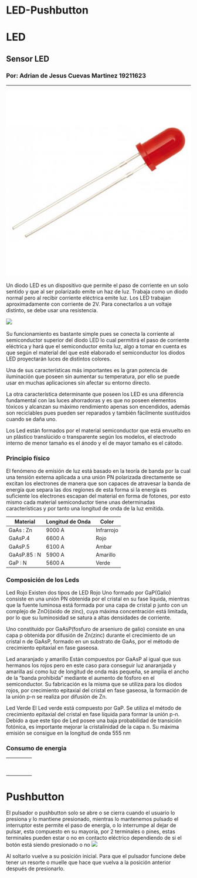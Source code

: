 # LED-Pushbutton
# LED
## Sensor LED
### Por: Adrian de Jesus Cuevas Martinez 19211623
------
![](LEDRojo.jpg)

Un diodo LED es un dispositivo que permite el paso de corriente en un solo sentido y que al ser polarizado
emite un haz de luz. Trabaja como un diodo normal pero al recibir corriente eléctrica emite luz. Los LED
trabajan aproximadamente con corriente de 2V. Para conectarlos a un voltaje distinto, se debe usar una
resistencia.

![](Led.jpg)

Su funcionamiento es bastante simple pues se conecta la corriente al semiconductor superior del diodo LED lo cual permitirá el paso de corriente eléctrica y hará que el semiconductor emita luz, algo a tomar en cuenta es que según el material del que esté elaborado el semiconductor los diodos LED proyectarán luces de distintos colores.

Una de sus características más importantes es la gran potencia de iluminación que poseen sin aumentar su temperatura, por ello se puede usar en muchas aplicaciones sin afectar su entorno directo.

La otra característica determinante que poseen los LED es una diferencia fundamental con las luces ahorradoras y es que no poseen elementos tóxicos y alcanzan su máximo rendimiento apenas son encendidos, además son reciclables pues pueden ser reparados y también fácilmente sustituidos cuando se daña uno.

Los Led están formados por el material semiconductor que está envuelto en un plástico translúcido o transparente según los modelos, el electrodo interno de menor tamaño es el ánodo y el de mayor tamaño es el cátodo.

### Principio físico
El fenómeno de emisión de luz está basado en la teoría de banda por la cual una tensión externa aplicada a una unión PN polarizada directamente se excitan los electrones de manera que son capaces de atravesar la banda de energía que separa las dos regiones de esta forma si la energía es suficiente los electrones escapan del material en forma de fotones, por esto mismo cada material semiconductor tiene unas determinadas características y por tanto una longitud de onda de la luz emitida.

|  Material |  Longitud de Onda | Color  |   
|---|---|---|
| GaAs : Zn  | 9000 A  |  Infrarrojo |  
| GaAsP.4  |  6600 A | Rojo  |  
| GaAsP.5  | 6100 A | Ambar  |   
| GaAsP.85 : N  | 5900 A  | Amarillo  |  
| GaP : N  | 5600 A  | Verde  |  

### Composición de los Leds
Led Rojo
Existen dos tipos de LED Rojo
Uno formado por GaP(Galio) consiste en una unión PN obtenida por el cristal en su fase líquida, mientras que la fuente luminosa está formada por una capa de cristal p junto con un complejo de ZnO(óxido de zinc), cuya máxima concentración está limitada, por lo que su luminosidad se satura a altas densidades de corriente. 

Uno constituido por GaAsP(fosfuro de arseniuro de galio) consiste en una capa p obtenida por difusión de Zn(zinc) durante el crecimiento de un cristal n de GaAsP, formado en un substrato de GaAs, por el método de crecimiento epitaxial en fase gaseosa.
 

Led anaranjado y amarillo
Están compuestos por GaAsP al igual que sus hermanos los rojos pero en este caso para conseguir luz anaranjada y amarilla así como luz de longitud de onda más pequeña, se amplía el ancho de la “banda prohibida” mediante el aumento de fósforo en el semiconductor.
Su fabricación es la misma que se utiliza para los diodos rojos, por crecimiento epitaxial del cristal en fase gaseosa, la formación de la unión p-n se realiza por difusión de Zn.

Led Verde
El Led verde está compuesto por GaP. Se utiliza el método de crecimiento epitaxial del cristal en fase líquida para formar la unión p-n.
Debido a que este tipo de Led posee una baja probabilidad de transición fotónica, es importante mejorar la cristalinidad de la capa n. Su máxima emisión se consigue en la longitud de onda 555 nm

### Consumo de energia
|   |   |   |   |   |
|---|---|---|---|---|
|   |   |   |   |   |
|   |   |   |   |   |
|   |   |   |   |   |
|   |   |   |   |   |
|   |   |   |   |   |
|   |   |   |   |   |
|   |   |   |   |   |
|   |   |   |   |   |
|   |   |   |   |   |

# Pushbutton
El pulsador o pushbutton solo se abre o se cierra cuando el usuario lo presiona y lo mantiene presionado, mientras lo mantenemos pulsado el interruptor este permite el  paso de energía, o lo interrumpe al dejar de pulsar, esta compuesto en su mayoría, por 2 terminales o pines, estas terminales pueden estar o no en contacto eléctrico dependiendo de si el botón está siendo presionado o no
![](Pushbotton.jpg) 

Al soltarlo vuelve a su posición inicial.
Para que el pulsador funcione debe tener un resorte o muelle que hace que vuelva a la posición anterior después de presionarlo.




 
